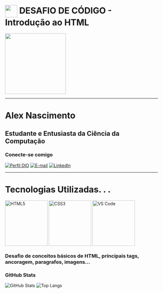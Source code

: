 <h1>
    <a href="https://www.dio.me/">
     <img align="center" width="40px" src="https://hermes.digitalinnovation.one/assets/diome/logo-minimized.png"></a>
    <span>DESAFIO DE CÓDIGO - Introdução ao HTML</span>
</h1>

 <a href="https://web.dio.me/track/facf3f2a-4c2d-4250-be5b-93bb4d12995e"> 
     <img align="center" width="200px" src="https://hermes.dio.me/tracks/62ed1f1d-8d76-4bbc-905f-e73d20cb82f5.png">  </a>

---

# Alex Nascimento
## Estudante e Entusiasta da Ciência da Computação

### Conecte-se comigo
[![Perfil DIO](https://img.shields.io/badge/-Meu%20Perfil%20na%20DIO-400?style=for-the-badge)](https://web.dio.me/users/andrade_aan/)
[![E-mail](https://img.shields.io/badge/-Email-150?style=for-the-badge&logo=microsoft-outlook&logoColor=E94D5F)](mailto:andrade.aan@gmail.com)
[![LinkedIn](https://img.shields.io/badge/-LinkedIn-000?style=for-the-badge&logo=linkedin&logoColor=30A3DC)](https://www.linkedin.com/in/alex-andrade-nascimento/)

---
# Tecnologias Utilizadas. . .

<div style="display: inline_block">
 
 <img align="center" alt="HTML5" height="150" width="140" src="https://cdn.jsdelivr.net/gh/devicons/devicon/icons/html5/html5-original-wordmark.svg">
<img align="center" alt="CSS3" height="150" width="140" src="https://cdn.jsdelivr.net/gh/devicons/devicon/icons/css3/css3-original-wordmark.svg">
<img align="center" alt="VS Code" height="150" 
<img align="center" alt="VS Code" height="150" width="140" src="https://cdn.jsdelivr.net/gh/devicons/devicon/icons/vscode/vscode-original-wordmark.svg">
 
 ### Desafio de conceitos básicos de HTML, principais tags, ancoragem, paragrafos, imagens...

### GitHub Stats
![GitHub Stats](https://github-readme-stats.vercel.app/api?username=andrade-aan&theme=transparent&bg_color=000&border_color=30A3DC&show_icons=true&icon_color=30A3DC&title_color=E94D5F&text_color=FFF)
![Top Langs](https://github-readme-stats-git-masterrstaa-rickstaa.vercel.app/api/top-langs/?username=andrade-aan&layout=compact&bg_color=000&border_color=30A3DC&title_color=E94D5F&text_color=FFF)

